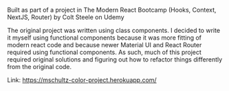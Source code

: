 Built as part of a project in The Modern React Bootcamp (Hooks, Context, NextJS, Router) by Colt Steele on Udemy

The original project was written using class components. I decided to write it myself using functional components because it was more fitting of modern react code and because newer Material UI and React Router required using functional components. As such, much of this project required original solutions and figuring out how to refactor things differently from the original code.

Link: https://mschultz-color-project.herokuapp.com/
